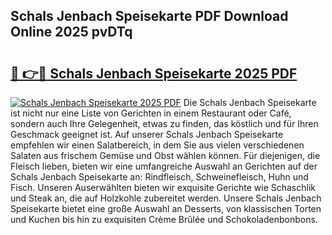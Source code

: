 ## Schals Jenbach Speisekarte PDF Download Online 2025 pvDTq

# <h2><a href="http://gc71m3o.nevu.top/?p=Schals+Jenbach+Speisekarte">🔗 👉🔴 Schals Jenbach Speisekarte 2025 PDF</a></h2>

[![Schals Jenbach Speisekarte 2025 PDF](https://i.imgur.com/dBaPXMq.png)](http://gc71m3o.nevu.top/?p=Schals+Jenbach+Speisekarte)
Die Schals Jenbach Speisekarte ist nicht nur eine Liste von Gerichten in einem Restaurant oder Café, sondern auch Ihre Gelegenheit, etwas zu finden, das köstlich und für Ihren Geschmack geeignet ist. Auf unserer Schals Jenbach Speisekarte empfehlen wir einen Salatbereich, in dem Sie aus vielen verschiedenen Salaten aus frischem Gemüse und Obst wählen können. Für diejenigen, die Fleisch lieben, bieten wir eine umfangreiche Auswahl an Gerichten auf der Schals Jenbach Speisekarte an: Rindfleisch, Schweinefleisch, Huhn und Fisch. Unseren Auserwählten bieten wir exquisite Gerichte wie Schaschlik und Steak an, die auf Holzkohle zubereitet werden. Unsere Schals Jenbach Speisekarte bietet eine große Auswahl an Desserts, von klassischen Torten und Kuchen bis hin zu exquisiten Crème Brûlée und Schokoladenbonbons.
